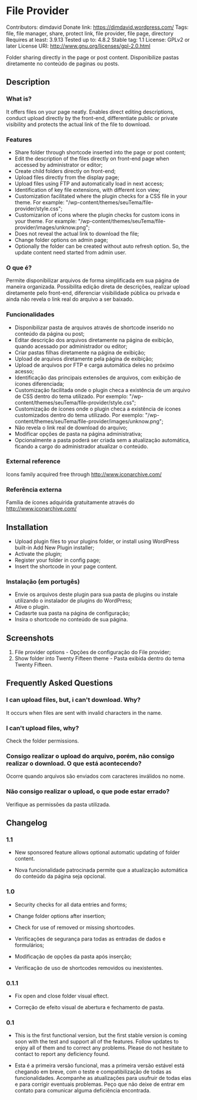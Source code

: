 ﻿# File Provider #
Contributors: dimdavid
Donate link: https://dimdavid.wordpress.com/
Tags: file, file manager, share, protect link, file provider, file page, directory 
Requires at least: 3.9.13
Tested up to: 4.8.2
Stable tag: 1.1
License: GPLv2 or later
License URI: http://www.gnu.org/licenses/gpl-2.0.html

Folder sharing directly in the page or post content.
Disponibilize pastas diretamente no conteúdo de paginas ou posts.

## Description ##

### What is? ###

It offers files on your page neatly. Enables direct editing descriptions, conduct upload directly by the front-end, differentiate public or private visibility and protects the actual link of the file to download.

### Features ###

* Share folder through shortcode inserted into the page or post content;
* Edit the description of the files directly on front-end page when accessed by administrator or editor;
* Create child folders directly on front-end;
* Upload files directly from the display page;
* Upload files using FTP and automatically load in next access;
* Identification of key file extensions, with different icon view;
* Customization facilitated where the plugin checks for a CSS file in your theme. For example: "/wp-content/themes/seuTema/file-provider/style.css";
* Customizarion of icons where the plugin checks for custom icons in your theme. For example: "/wp-content/themes/seuTema/file-provider/images/unknow.png";
* Does not reveal the actual link to download the file;
* Change folder options on admin page;
* Optionally the folder can be created without auto refresh option. So, the update content need started from admin user.

### O que é? ###

Permite disponibilizar arquivos de forma simplificada em sua página de maneira organizada. Possibilita edição direta de descrições, realizar upload diretamente pelo front-end, diferenciar visibilidade pública ou privada e ainda não revela o link real do arquivo a ser baixado.

### Funcionalidades ###

* Disponibilizar pasta de arquivos através de shortcode inserido no conteúdo da página ou post;
* Editar descrição dos arquivos diretamente na página de exibição, quando acessado por administrador ou editor;
* Criar pastas filhas diretamente na página de exibição;
* Upload de arquivos diretamente pela página de exibição;
* Upload de arquivos por FTP e carga automática deles no próximo acesso;
* Identificação das principais extensões de arquivos, com exibição de ícones diferenciada;
* Customização facilitada onde o plugin checa a existência de um arquivo de CSS dentro do tema utilizado. Por exemplo: "/wp-content/themes/seuTema/file-provider/style.css";
* Customização de ícones onde o plugin checa a existência de ícones customizados dentro do tema utilizado. Por exemplo: "/wp-content/themes/seuTema/file-provider/images/unknow.png";
* Não revela o link real de download do arquivo;
* Modificar opções de pasta na página administrativa;
* Opcionalmente a pasta poderá ser criada sem a atualização automática, ficando a cargo do administrador atualizar o conteúdo.

### External reference ###

Icons family acquired free through http://www.iconarchive.com/

### Referência externa ###

Família de ícones adquirida gratuitamente através do http://www.iconarchive.com/

## Installation ##

* Upload plugin files to your plugins folder, or install using WordPress built-in Add New Plugin installer;
* Activate the plugin;
* Register your folder in config page;
* Insert the shortcode in your page content.

### Instalação (em portugês) ###

* Envie os arquivos deste plugin para sua pasta de plugins ou instale utilizando o instalador de plugins do WordPress;
* Ative o plugin.
* Cadasrte sua pasta na página de configuração;
* Insira o shortcode no conteúdo de sua página.

## Screenshots ##
1. File provider options - Opções de configuração do File provider;
2. Show folder into Twenty Fifteen theme - Pasta exibida dentro do tema Twenty Fifteen.

## Frequently Asked Questions ## 

### I can upload files, but, i can't download. Why? ###

It occurs when files are sent with invalid characters in the name.

### I can't upload files, why? ###

Check the folder permissions.

### Consigo realizar o upload do arquivo, porém, não consigo realizar o download. O que está acontecendo? ###

Ocorre quando arquivos são enviados com caracteres inválidos no nome.

### Não consigo realizar o upload, o que pode estar errado? ###

Verifique as permissões da pasta utilizada.

## Changelog ##

### 1.1 ###

* New sponsored feature allows optional automatic updating of folder content.

* Nova funcionalidade patrocinada permite que a atualização automática do conteúdo da página seja opcional.

### 1.0 ###

* Security checks for all data entries and forms;
* Change folder options after insertion;
* Check for use of removed or missing shortcodes.

* Verificações de segurança para todas as entradas de dados e formulários;
* Modificação de opções da pasta após inserção;
* Verificação de uso de shortcodes removidos ou inexistentes.

### 0.1.1 ###

* Fix open and close folder visual eftect.

* Correção de efeito visual de abertura e fechamento de pasta.

### 0.1 ###

* This is the first functional version, but the first stable version is coming soon with the test and support all of the features.
Follow updates to enjoy all of them and to correct any problems.
Please do not hesitate to contact to report any deficiency found.

* Esta é a primeira versão funcional, mas a primeira versão estável está chegando em breve, com o teste e compatibilização de todas as funcionalidades.
Acompanhe as atualizações para usufruir de todas elas e para corrigir eventuais problemas.
Peço que não deixe de entrar em contato para comunicar alguma deficiência encontrada.